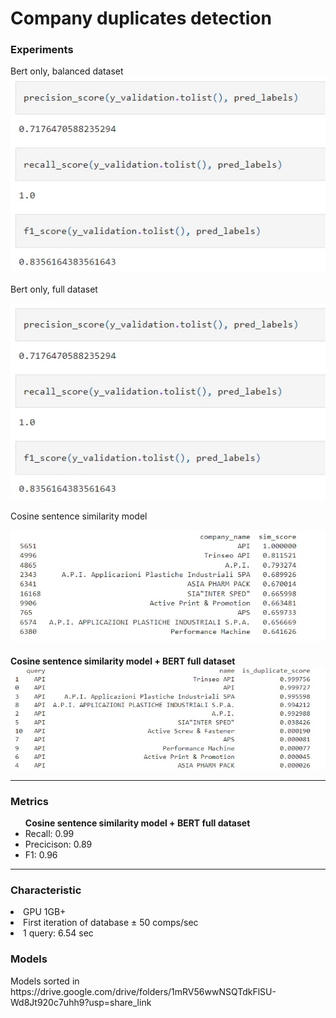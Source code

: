 <h1>Company duplicates detection</h1>

<h3> Experiments </h3>
Bert only, balanced dataset

<img src="img/4.jpg">

Bert only, full dataset

<img src="img/4.jpg">

Cosine sentence similarity model

<img src="img/1.jpg">

<h4>Cosine sentence similarity model + BERT full dataset

<img src="img/2.jpg">

<hr>

<h3> Metrics </h3>
<ul> <b> Cosine sentence similarity model + BERT full dataset </b>
  <li>Recall: 0.99</li>
  <li>Precicison: 0.89</li>
  <li>F1: 0.96</li>
</ul>

<hr>
<h3> Сharacteristic </h3>
    <li>GPU 1GB+</li>
  <li>First iteration of database ± 50 comps/sec</li>
  <li>1 query: 6.54 sec </li>
<h3> Models </h3>
Models sorted in https://drive.google.com/drive/folders/1mRV56wwNSQTdkFlSU-Wd8Jt920c7uhh9?usp=share_link
